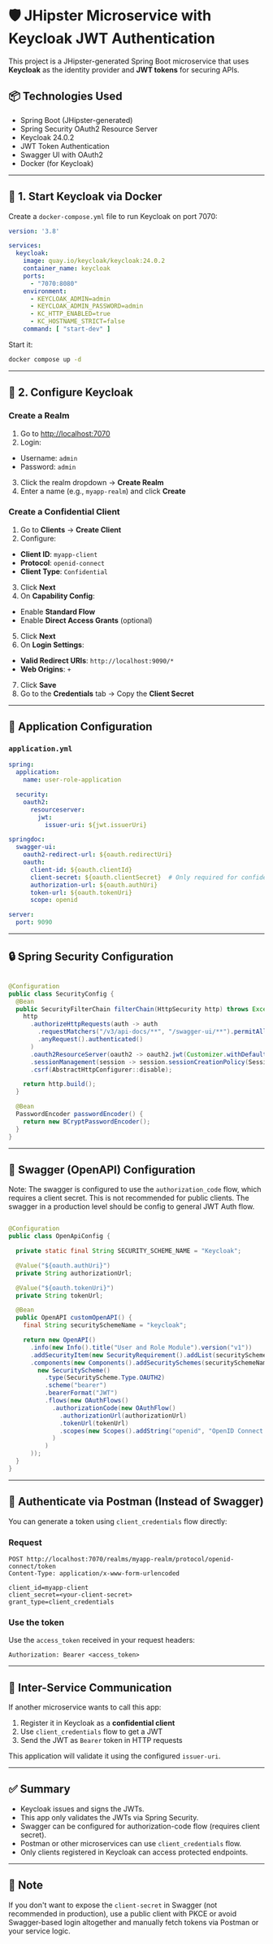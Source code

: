 # 🛡️ JHipster Microservice with Keycloak JWT Authentication

This project is a JHipster-generated Spring Boot microservice that uses **Keycloak** as the identity provider and **JWT
tokens** for securing APIs.

## 📦 Technologies Used

- Spring Boot (JHipster-generated)
- Spring Security OAuth2 Resource Server
- Keycloak 24.0.2
- JWT Token Authentication
- Swagger UI with OAuth2
- Docker (for Keycloak)

---

## 🐳 1. Start Keycloak via Docker

Create a `docker-compose.yml` file to run Keycloak on port 7070:

```yaml
version: '3.8'

services:
  keycloak:
    image: quay.io/keycloak/keycloak:24.0.2
    container_name: keycloak
    ports:
      - "7070:8080"
    environment:
      - KEYCLOAK_ADMIN=admin
      - KEYCLOAK_ADMIN_PASSWORD=admin
      - KC_HTTP_ENABLED=true
      - KC_HOSTNAME_STRICT=false
    command: [ "start-dev" ]
```

Start it:

```bash
docker compose up -d
```

---

## 🏰 2. Configure Keycloak

### Create a Realm

1. Go to [http://localhost:7070](http://localhost:7070)
2. Login:

- Username: `admin`
- Password: `admin`

3. Click the realm dropdown → **Create Realm**
4. Enter a name (e.g., `myapp-realm`) and click **Create**

### Create a Confidential Client

1. Go to **Clients** → **Create Client**
2. Configure:

- **Client ID**: `myapp-client`
- **Protocol**: `openid-connect`
- **Client Type**: `Confidential`

3. Click **Next**
4. On **Capability Config**:

- Enable **Standard Flow**
- Enable **Direct Access Grants** (optional)

5. Click **Next**
6. On **Login Settings**:

- **Valid Redirect URIs**: `http://localhost:9090/*`
- **Web Origins**: `+`

7. Click **Save**
8. Go to the **Credentials** tab → Copy the **Client Secret**

---

## 🔐 Application Configuration

### `application.yml`

```yaml
spring:
  application:
    name: user-role-application

  security:
    oauth2:
      resourceserver:
        jwt:
          issuer-uri: ${jwt.issuerUri}

springdoc:
  swagger-ui:
    oauth2-redirect-url: ${oauth.redirectUri}
    oauth:
      client-id: ${oauth.clientId}
      client-secret: ${oauth.clientSecret}  # Only required for confidential clients
      authorization-url: ${oauth.authUri}
      token-url: ${oauth.tokenUri}
      scope: openid

server:
  port: 9090
```

---

## 🔒 Spring Security Configuration

```java

@Configuration
public class SecurityConfig {
  @Bean
  public SecurityFilterChain filterChain(HttpSecurity http) throws Exception {
    http
      .authorizeHttpRequests(auth -> auth
        .requestMatchers("/v3/api-docs/**", "/swagger-ui/**").permitAll()
        .anyRequest().authenticated()
      )
      .oauth2ResourceServer(oauth2 -> oauth2.jwt(Customizer.withDefaults()))
      .sessionManagement(session -> session.sessionCreationPolicy(SessionCreationPolicy.STATELESS))
      .csrf(AbstractHttpConfigurer::disable);

    return http.build();
  }

  @Bean
  PasswordEncoder passwordEncoder() {
    return new BCryptPasswordEncoder();
  }
}
```

---

## 📘 Swagger (OpenAPI) Configuration

Note: The swagger is configured to use the `authorization_code` flow, which requires a client secret. This is not
recommended for public clients.
The swagger in a production level should be config to general JWT Auth flow.

```java

@Configuration
public class OpenApiConfig {

  private static final String SECURITY_SCHEME_NAME = "Keycloak";

  @Value("${oauth.authUri}")
  private String authorizationUrl;

  @Value("${oauth.tokenUri}")
  private String tokenUrl;

  @Bean
  public OpenAPI customOpenAPI() {
    final String securitySchemeName = "keycloak";

    return new OpenAPI()
      .info(new Info().title("User and Role Module").version("v1"))
      .addSecurityItem(new SecurityRequirement().addList(securitySchemeName))
      .components(new Components().addSecuritySchemes(securitySchemeName,
        new SecurityScheme()
          .type(SecurityScheme.Type.OAUTH2)
          .scheme("bearer")
          .bearerFormat("JWT")
          .flows(new OAuthFlows()
            .authorizationCode(new OAuthFlow()
              .authorizationUrl(authorizationUrl)
              .tokenUrl(tokenUrl)
              .scopes(new Scopes().addString("openid", "OpenID Connect scope"))
            )
          )
      ));
  }
}
```

---

## 🧪 Authenticate via Postman (Instead of Swagger)

You can generate a token using `client_credentials` flow directly:

### Request

```http
POST http://localhost:7070/realms/myapp-realm/protocol/openid-connect/token
Content-Type: application/x-www-form-urlencoded

client_id=myapp-client
client_secret=<your-client-secret>
grant_type=client_credentials
```

### Use the token

Use the `access_token` received in your request headers:

```http
Authorization: Bearer <access_token>
```

---

## 🔄 Inter-Service Communication

If another microservice wants to call this app:

1. Register it in Keycloak as a **confidential client**
2. Use `client_credentials` flow to get a JWT
3. Send the JWT as `Bearer` token in HTTP requests

This application will validate it using the configured `issuer-uri`.

---

## ✅ Summary

- Keycloak issues and signs the JWTs.
- This app only validates the JWTs via Spring Security.
- Swagger can be configured for authorization-code flow (requires client secret).
- Postman or other microservices can use `client_credentials` flow.
- Only clients registered in Keycloak can access protected endpoints.

---

## 📍 Note

If you don't want to expose the `client-secret` in Swagger (not recommended in production), use a public client with
PKCE or avoid Swagger-based login altogether and manually fetch tokens via Postman or your service logic.
